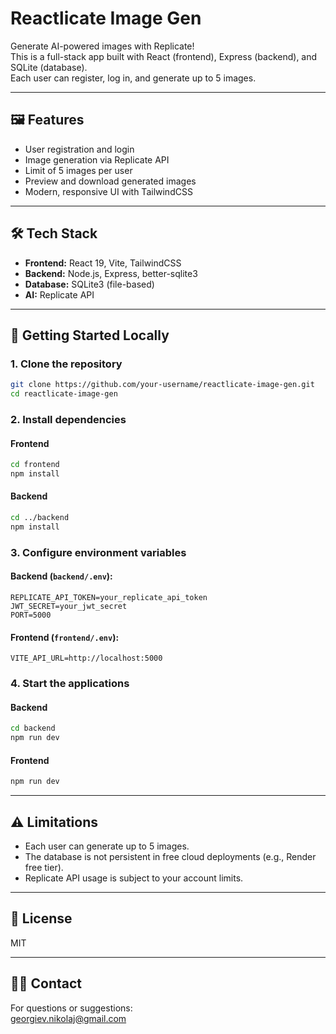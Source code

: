 # Reactlicate Image Gen

Generate AI-powered images with Replicate!  
This is a full-stack app built with React (frontend), Express (backend), and SQLite (database).  
Each user can register, log in, and generate up to 5 images.

---

## 🖼️ Features

- User registration and login
- Image generation via Replicate API
- Limit of 5 images per user
- Preview and download generated images
- Modern, responsive UI with TailwindCSS

---

## 🛠️ Tech Stack

- **Frontend:** React 19, Vite, TailwindCSS
- **Backend:** Node.js, Express, better-sqlite3
- **Database:** SQLite3 (file-based)
- **AI:** Replicate API

---

## 🚀 Getting Started Locally

### 1. Clone the repository

```bash
git clone https://github.com/your-username/reactlicate-image-gen.git
cd reactlicate-image-gen
```

### 2. Install dependencies

#### Frontend

```bash
cd frontend
npm install
```

#### Backend

```bash
cd ../backend
npm install
```

### 3. Configure environment variables

#### Backend (`backend/.env`):

```env
REPLICATE_API_TOKEN=your_replicate_api_token
JWT_SECRET=your_jwt_secret
PORT=5000
```

#### Frontend (`frontend/.env`):

```env
VITE_API_URL=http://localhost:5000
```

### 4. Start the applications

#### Backend

```bash
cd backend
npm run dev
```

#### Frontend

```bash
npm run dev
```

---

## ⚠️ Limitations

- Each user can generate up to 5 images.
- The database is not persistent in free cloud deployments (e.g., Render free tier).
- Replicate API usage is subject to your account limits.

---

## 📝 License

MIT

---

## 🙋‍♂️ Contact

For questions or suggestions:  
georgiev.nikolaj@gmail.com
